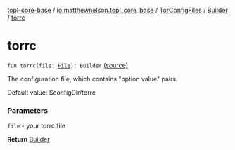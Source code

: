 [topl-core-base](../../../index.md) / [io.matthewnelson.topl_core_base](../../index.md) / [TorConfigFiles](../index.md) / [Builder](index.md) / [torrc](./torrc.md)

# torrc

`fun torrc(file: `[`File`](https://docs.oracle.com/javase/6/docs/api/java/io/File.html)`): Builder` [(source)](https://github.com/05nelsonm/TorOnionProxyLibrary-Android/blob/master/topl-core-base/src/main/java/io/matthewnelson/topl_core_base/TorConfigFiles.kt#L340)

The configuration file, which contains "option value" pairs.

Default value: $configDir/torrc

### Parameters

`file` - your torrc file

**Return**
[Builder](index.md)

